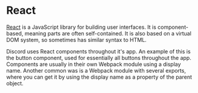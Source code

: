 # React

[React](https://reactjs.org) is a JavaScript library for building user interfaces. It is component-based, meaning parts are often self-contained. It is also based on a virtual DOM system, so sometimes has similar syntax to HTML.

Discord uses React components throughout it's app. An example of this is the button component, used for essentially all buttons throughout the app. Components are usually in their own Webpack module using a display name. Another common was is a Webpack module with several exports, where you can get it by using the display name as a property of the parent object.